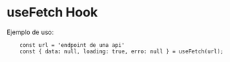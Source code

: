 # useFetch Hook

Ejemplo de uso:
```
    const url = 'endpoint de una api'
    const { data: null, loading: true, erro: null } = useFetch(url);

```
